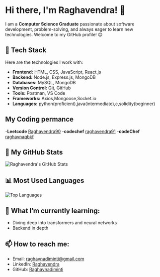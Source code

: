 # Hi there, I'm Raghavendra! 👋

I am a **Computer Science Graduate** passionate about software development, problem-solving, and always eager to learn new technologies. Welcome to my GitHub profile! 😊

## 🔧 Tech Stack
Here are the technologies I work with:

- **Frontend:** HTML, CSS, JavaScript, React.js
- **Backend:** Node.js, Express.js, MongoDB
- **Databases:** MySQL, MongoDB
- **Version Control:** Git, GitHub
- **Tools:**  Postman, VS Code
- **Frameworks:** Axios,Mongoose,Socket.io
- **Languages:** python(proficient),java(intermediate),c,solidity(beginner)

## My Coding permance
 -**Leetcode** [Raghavendra90](https://leetcode.com/u/Raghavendra90/)
 -**codechef** [raghavendra91](https://www.codechef.com/users/raghavendra91) 
 -**codeChef** [raghavnaqbkf](https://www.geeksforgeeks.org/user/raghavnaqbkf/)
 
## 🚀 My GitHub Stats

![Raghavendra's GitHub Stats](https://github-readme-stats.vercel.app/api?username=Raghavnadiminti&show_icons=true&theme=radical)

## 📊 Most Used Languages

![Top Languages](https://github-readme-stats.vercel.app/api/top-langs/?username=Raghavnadiminti&layout=compact&theme=radical)

## 🌱 What I’m currently learning:
- Diving deep into transformers and  neural networks
- Backend in depth 

## 📫 How to reach me:
- Email: raghavnadiminti@gmail.com
- LinkedIn: [Raghavendra](https://www.linkedin.com/in/raghavendranadiminti/)
- GitHub: [Raghavnadiminti](https://github.com/Raghavnadiminti)


